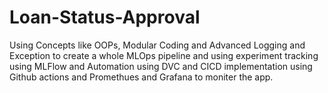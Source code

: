 # Loan-Status-Approval
Using Concepts like OOPs, Modular Coding and Advanced Logging and Exception to create a whole MLOps pipeline and using experiment tracking using MLFlow and Automation using DVC and CICD implementation using Github actions and Promethues and Grafana to moniter the app.
